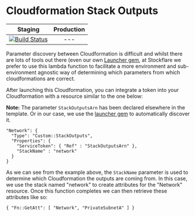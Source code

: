 # Cloudformation Stack Outputs

| Staging | Production |
|:-:|:-:|
|[![Build Status](http://drone.stocktio.com/api/badge/github.com/Stockflare/lambda-stack-ouputs/status.svg?branch=master)](http://drone.stocktio.com/github.com/Stockflare/lambda-stack-ouputs)| --- |

Parameter discovery between Cloudformation is difficult and whilst there are lots of tools out there (even our own [Launcher gem](http://github.com/Stockflare/launcher), at Stockflare we prefer to use this lambda function to facilitate a more environment and sub-environment agnostic way of determining which parameters from which cloudformations are correct.

After launching this Cloudformation, you can integrate a token into your Cloudformation with a resource similar to the one below:

**Note:** The parameter `StackOutputsArn` has been declared elsewhere in the template. Or in our case, we use the [launcher gem](http://github.com/Stockflare/launcher) to automatically discover it.

```
"Network": {
  "Type": "Custom::StackOutputs",
  "Properties": {
    "ServiceToken": { "Ref" : "StackOutputsArn" },
    "StackName" : "network"
  }
}
```

As we can see from the example above, the `StackName` parameter is used to determine which Cloudformation the outputs are coming from. In this case, we use the stack named "network" to create attributes for the "Network" resource. Once this function completes we can then retrieve these attributes like so:

```
{ "Fn::GetAtt": [ "Network", "PrivateSubnetA" ] }
```
